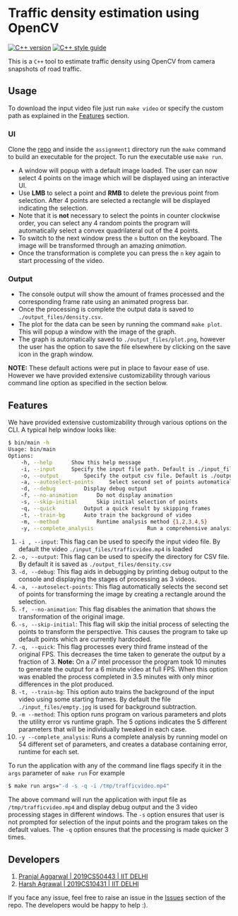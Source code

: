 # Traffic density estimation using OpenCV
[![C++ version][c++-image]][c++-wiki]
[![C++ style guide][gts-image]][gts-url]


This is a `C++` tool to estimate traffic density using OpenCV from camera snapshots of road traffic.

## Usage

To download the input video file just run `make video` or specify the custom path as explained in the [Features](#features) section.
### UI
Clone the [repo](https://github.com/Pranjal2041/COP290) and inside the `assignment1` directory run the `make` command to build an executable for the project. To run the executable use `make run`.
- A window will popup with a default image loaded. The user can now select 4 points on the image which will be displayed using an interactive UI. 
- Use **LMB** to select a point and **RMB** to delete the previous point from selection. After 4 points are selected a rectangle will be displayed indicating the selection. 
- Note that it is **not** necessary to select the points in counter clockwise order, you can select any 4 random points the program will automatically select a convex quadrilateral out of the 4 points.
- To switch to the next window press the `n` button on the keyboard. The image will be transformed through an amazing *animation*. 
- Once the transformation is complete you can press the `n` key again to start processing of the video.

### Output
- The console output will show the amount of frames processed and the corresponding frame rate using an animated progress bar.
- Once the processing is complete the output data is saved to `./output_files/density.csv`. 
- The plot for the data can be seen by running the command `make plot`. This will popup a window with the image of the graph.
- The graph is automatically saved to `./output_files/plot.png`, however the user has the option to save the file elsewhere by clicking on the save icon in the graph window.

**NOTE:** These default actions were put in place to favour ease of use. However we have provided extensive customizability through various command line option as specified in the section below.

## <a id="features">Features</a>

We have provided extensive customizability through various options on the CLI. A typical help window looks like:

```bash
$ bin/main -h
Usage: bin/main
Options:
	-h, --help		Show this help message
	-i, --input		Specify the input file path. Default is ./input_files/trafficvideo.mp4
	-o, --output		Specify the output csv file. Default is ./output_files/density.csv
	-a, --autoselect-points 	Select second set of points automatically
	-d, --debug 		Display debug output
	-f, --no-animation 		Do not display animation
	-s, --skip-initial 		Skip initial selection of points
	-q, --quick 		Output a quick result by skipping frames
	-t, --train-bg 		Auto train the background of video
	-m, --method            Runtime analysis method {1,2,3,4,5}
	-y, --complete_analysis                 Run a comprehensive analysis of the various runtime parameters


```

1. `-i , --input`: This flag can be used to specify the input video file. By default the video `./input_files/trafficvideo.mp4` is loaded
2. `-o, --output`: This flag can be used to specify the directory for CSV file. By default it is saved as  `./output_files/density.csv`
3. `-d, --debug`: This flag aids in debugging by printing debug output to the console and displaying the stages of processing as 3 videos.
4. `-a, --autoselect-points`: This flag automatically selects the second set of points for transforming the image by creating a rectangle around the selection.
5. `-f, --no-animation`: This flag disables the animation that shows the transformation of the original image.
6. `-s, --skip-initial`: This flag will skip the initial process of selecting the points to transform the perspective. This causes the program to take up default points which are currently hardcoded.
7. `-q, --quick`: This flag processes every third frame instead of the original FPS. This decreases the time taken to generate the output by a fraction of 3. **Note:** On a *i7* intel processor the program took 10 minutes to generate the output for a 6 minute video at full FPS. When this option was enabled the process completed in 3.5 minutes with only minor differences in the plot produced.
8. `-t, --train-bg`: This option auto trains the background of the input video using some starting frames. By default the file `./input_files/empty.jpg` is used for background subtraction.
9. `-m --method`: This option runs program on various parameters and plots the utility error vs runtime graph. The 5 options indicates the 5 different parameters that will be individually tweaked in each case.
10. `-y --complete_analysis`: Runs a complete analysis by running model on 54 different set of parameters, and creates a database containing error, runtime for each set.

To run the application with any of the command line flags specify it in the `args` parameter of `make run`
For example 
```bash
$ make run args="-d -s -q -i /tmp/trafficvideo.mp4"
```
The above command will run the application with input file as `/tmp/trafficvideo.mp4` and display debug output and the 3 video processing stages in different windows. The `-s` option ensures that user is not prompted for selection of the input points and the program takes on the default values. The `-q` option ensures that the processing is made quicker 3 times.

## Developers

1. [Pranjal Aggarwal | 2019CS50443 | IIT DELHI](http://github.com/pranjal2041/)
2. [Harsh Agrawal | 2019CS10431 | IIT DELHI](http://github.com/Harsh14901/)

If you face any issue, feel free to raise an issue in the [Issues](https://github.com/Pranjal2041/COP290/issues) section of the repo. The developers would be happy to help :).

[gts-image]: https://img.shields.io/badge/code%20style-google-blueviolet.svg
[gts-url]: https://google.github.io/styleguide/cppguide.html
[c++-image]: https://img.shields.io/badge/c%2B%2B-17-blue
[c++-wiki]: https://en.wikipedia.org/wiki/C%2B%2B17
